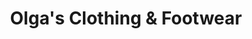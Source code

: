 ---
title: "Olga's Clothing & Footwear"
url: /fisher-branch/olgas-clothing-und-footwear/
shop: Kleidung
---